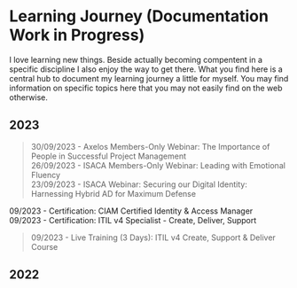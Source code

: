# Learning Journey (Documentation Work in Progress)

I love learning new things. Beside actually becoming compentent in a specific discipline I also enjoy the way to get there. What you find here is a central hub to document my learning journey a little for myself. You may find information on specific topics here that you may not easily find on the web otherwise. 

## 2023

>30/09/2023 - Axelos Members-Only Webinar: The Importance of People in Successful Project Management<br>
>26/09/2023 - ISACA Members-Only Webinar: Leading with Emotional Fluency<br>
>23/09/2023 - ISACA Webinar: Securing our Digital Identity: Harnessing Hybrid AD for Maximum Defense<br>

09/2023 - Certification: CIAM Certified Identity & Access Manager<br>
09/2023 - Certification: ITIL v4 Specialist - Create, Deliver, Support<br>

>09/2023 - Live Training (3 Days): ITIL v4 Create, Support & Deliver Course<br>

## 2022

